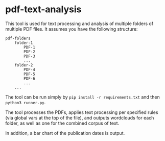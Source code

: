 # pdf-text-analysis
This tool is used for text processing and analysis of multiple folders of multiple PDF files.
It assumes you have the following structure:
```
pdf-folders
    folder-1
        PDF-1
        PDF-2
        PDF-3
        ...
    folder-2
        PDF-4
        PDF-5
        PDF-6
        ...
    ...
```

The tool can be run simply by `pip install -r requirements.txt` and then `python3 runner.py`.  

The tool processes the PDFs, applies text processing per specified rules (via global vars at the top of the file), and outputs wordclouds for each folder, as well as one for the combined corpus of text.  

In addition, a bar chart of the publication dates is output.
